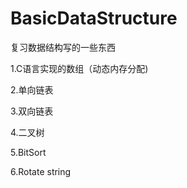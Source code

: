 # BasicDataStructure
复习数据结构写的一些东西

1.C语言实现的数组（动态内存分配)

2.单向链表

3.双向链表

4.二叉树

5.BitSort

6.Rotate string
